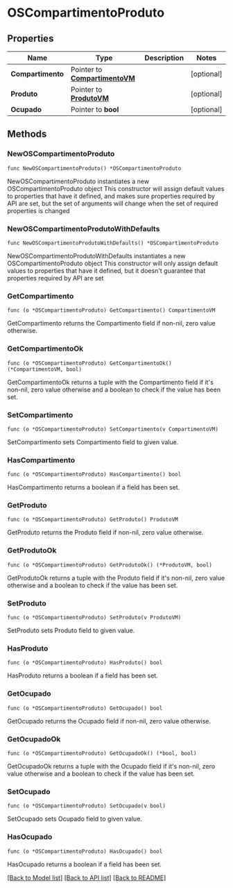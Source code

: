 # OSCompartimentoProduto

## Properties

Name | Type | Description | Notes
------------ | ------------- | ------------- | -------------
**Compartimento** | Pointer to [**CompartimentoVM**](CompartimentoVM.md) |  | [optional] 
**Produto** | Pointer to [**ProdutoVM**](ProdutoVM.md) |  | [optional] 
**Ocupado** | Pointer to **bool** |  | [optional] 

## Methods

### NewOSCompartimentoProduto

`func NewOSCompartimentoProduto() *OSCompartimentoProduto`

NewOSCompartimentoProduto instantiates a new OSCompartimentoProduto object
This constructor will assign default values to properties that have it defined,
and makes sure properties required by API are set, but the set of arguments
will change when the set of required properties is changed

### NewOSCompartimentoProdutoWithDefaults

`func NewOSCompartimentoProdutoWithDefaults() *OSCompartimentoProduto`

NewOSCompartimentoProdutoWithDefaults instantiates a new OSCompartimentoProduto object
This constructor will only assign default values to properties that have it defined,
but it doesn't guarantee that properties required by API are set

### GetCompartimento

`func (o *OSCompartimentoProduto) GetCompartimento() CompartimentoVM`

GetCompartimento returns the Compartimento field if non-nil, zero value otherwise.

### GetCompartimentoOk

`func (o *OSCompartimentoProduto) GetCompartimentoOk() (*CompartimentoVM, bool)`

GetCompartimentoOk returns a tuple with the Compartimento field if it's non-nil, zero value otherwise
and a boolean to check if the value has been set.

### SetCompartimento

`func (o *OSCompartimentoProduto) SetCompartimento(v CompartimentoVM)`

SetCompartimento sets Compartimento field to given value.

### HasCompartimento

`func (o *OSCompartimentoProduto) HasCompartimento() bool`

HasCompartimento returns a boolean if a field has been set.

### GetProduto

`func (o *OSCompartimentoProduto) GetProduto() ProdutoVM`

GetProduto returns the Produto field if non-nil, zero value otherwise.

### GetProdutoOk

`func (o *OSCompartimentoProduto) GetProdutoOk() (*ProdutoVM, bool)`

GetProdutoOk returns a tuple with the Produto field if it's non-nil, zero value otherwise
and a boolean to check if the value has been set.

### SetProduto

`func (o *OSCompartimentoProduto) SetProduto(v ProdutoVM)`

SetProduto sets Produto field to given value.

### HasProduto

`func (o *OSCompartimentoProduto) HasProduto() bool`

HasProduto returns a boolean if a field has been set.

### GetOcupado

`func (o *OSCompartimentoProduto) GetOcupado() bool`

GetOcupado returns the Ocupado field if non-nil, zero value otherwise.

### GetOcupadoOk

`func (o *OSCompartimentoProduto) GetOcupadoOk() (*bool, bool)`

GetOcupadoOk returns a tuple with the Ocupado field if it's non-nil, zero value otherwise
and a boolean to check if the value has been set.

### SetOcupado

`func (o *OSCompartimentoProduto) SetOcupado(v bool)`

SetOcupado sets Ocupado field to given value.

### HasOcupado

`func (o *OSCompartimentoProduto) HasOcupado() bool`

HasOcupado returns a boolean if a field has been set.


[[Back to Model list]](../README.md#documentation-for-models) [[Back to API list]](../README.md#documentation-for-api-endpoints) [[Back to README]](../README.md)


